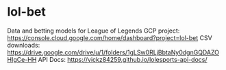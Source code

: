 # lol-bet
Data and betting models for League of Legends
GCP project: https://console.cloud.google.com/home/dashboard?project=lol-bet
CSV downloads: https://drive.google.com/drive/u/1/folders/1gLSw0RLjBbtaNy0dgnGQDAZOHIgCe-HH
API Docs: https://vickz84259.github.io/lolesports-api-docs/
